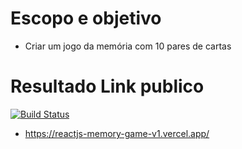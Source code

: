 # Escopo e objetivo
  - Criar um jogo da memória com 10 pares de cartas

# Resultado Link publico
  [![Build Status](https://travis-ci.com/kyriosdata/exemplo.svg)](https://reactjs-memory-game-v1.vercel.app)
  - https://reactjs-memory-game-v1.vercel.app/
